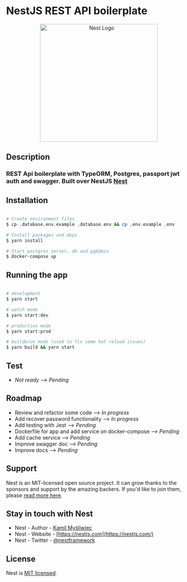 # NestJS REST API boilerplate

<p align="center">
  <a href="http://nestjs.com/" target="blank"><img src="https://nestjs.com/img/logo_text.svg" width="320" alt="Nest Logo" /></a>
</p>

## Description

### REST Api boilerplate with TypeORM, Postgres, passport jwt auth and swagger. Built over NestJS [Nest](https://github.com/nestjs/nest)

## Installation

```bash

# Create environment files
$ cp .database.env.example .database.env && cp .env.example .env

# Install packages and deps
$ yarn install

# Start postgres server, db and pgAdmin
$ docker-compose up

```

## Running the app

```bash

# development
$ yarn start

# watch mode
$ yarn start:dev

# production mode
$ yarn start:prod

# build&run mode (used to fix some hot reload issues)
$ yarn build && yarn start

```

## Test

- *Not ready* --> _Pending_

## Roadmap

- Review and refactor some code --> _In progress_
- Add recover password functionality --> _In progress_
- Add testing with Jest --> _Pending_
- Dockerfile for app and add service on docker-compose --> _Pending_
- Add cache service --> _Pending_
- Improve swagger doc --> _Pending_
- Improve docs --> _Pending_

## Support

Nest is an MIT-licensed open source project. It can grow thanks to the sponsors and support by the amazing backers. If you'd like to join them, please [read more here](https://docs.nestjs.com/support).

## Stay in touch with Nest

- Nest - Author - [Kamil Myśliwiec](https://kamilmysliwiec.com)
- Nest - Website - [https://nestjs.com](https://nestjs.com/)
- Nest - Twitter - [@nestframework](https://twitter.com/nestframework)

## License

  Nest is [MIT licensed](LICENSE).
